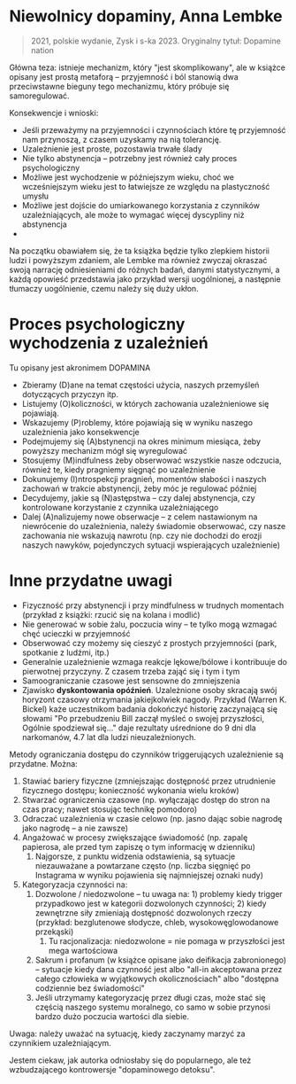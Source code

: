 # Niewolnicy dopaminy, Anna Lembke

> 2021, polskie wydanie, Zysk i s-ka 2023. Oryginalny tytuł: Dopamine nation

Główna teza: istnieje mechanizm, który "jest skomplikowany", ale w książce opisany jest prostą metaforą – przyjemność i ból stanowią dwa przeciwstawne bieguny tego mechanizmu, który próbuje się samoregulować.

Konsekwencje i wnioski:

- Jeśli przeważymy na przyjemności i czynnościach które tę przyjemność nam przynoszą, z czasem uzyskamy na nią tolerancję.
- Uzależnienie jest proste, pozostawia trwałe ślady
- Nie tylko abstynencja – potrzebny jest również cały proces psychologiczny
- Możliwe jest wychodzenie w późniejszym wieku, choć we wcześniejszym wieku jest to łatwiejsze ze względu na plastyczność umysłu
- Możliwe jest dojście do umiarkowanego korzystania z czynników uzależniających, ale może to wymagać więcej dyscypliny niż abstynencja
- 

Na początku obawiałem się, że ta książka będzie tylko zlepkiem historii ludzi i powyższym zdaniem, ale Lembke ma również zwyczaj okraszać swoją narrację odniesieniami do różnych badań, danymi statystycznymi, a każdą opowieść przedstawia jako przykład wersji uogólnionej, a następnie tłumaczy uogólnienie, czemu należy się duży ukłon.

# Proces psychologiczny wychodzenia z uzależnień

Tu opisany jest akronimem DOPAMINA

- Zbieramy (D)ane na temat częstości użycia, naszych przemyśleń dotyczących przyczyn itp.
- Listujemy (O)koliczności, w których zachowania uzależnieniowe się pojawiają.
- Wskazujemy (P)roblemy, które pojawiają się w wyniku naszego uzależnienia jako konsekwencje
- Podejmujemy się (A)bstynencji na okres minimum miesiąca, żeby powyższy mechanizm mógł się wyregulować
- Stosujemy (M)indfulness żeby obserwować wszystkie nasze odczucia, również te, kiedy pragniemy sięgnąć po uzależnienie
- Dokunujemy (I)ntrospekcji pragnień, momentów słabości i naszych zachowań w trakcie abstynencji, żeby móc je regulować później
- Decydujemy, jakie są (N)astępstwa – czy dalej abstynencja, czy kontrolowane korzystanie z czynnika uzależniającego
- Dalej (A)nalizujemy nowe obserwacje – z celem nastawionym na niewrócenie do uzależnienia, należy świadomie obserwować, czy nasze zachowania nie wskazują nawrotu (np. czy nie dochodzi do erozji naszych nawyków, pojedynczych sytuacji wspierających uzależnienie)

# Inne przydatne uwagi

- Fizyczność przy abstynencji i przy mindfulness w trudnych momentach (przykład z książki: rzucić się na kolana i modlić)
- Nie generować w sobie żalu, poczucia winy – te tylko mogą wzmagać chęć ucieczki w przyjemność
- Obserwować czy możemy się cieszyć z prostych przyjemności (park, spotkanie z ludźmi, itp.)
- Generalnie uzależnienie wzmaga reakcje lękowe/bólowe i kontribuuje do pierwotnej przyczyny. Z czasem trzeba zająć się i tym i tym
- Samoograniczanie czasowe jest sensowne do zmniejszenia 
- Zjawisko **dyskontowania opóźnień**. Uzależnione osoby skracają swój horyzont czasowy otrzymania jakiejkolwiek nagody. Przykład (Warren K. Bickel) każe uczestnikom badania dokończyć historię zaczynającą się słowami "Po przebudzeniu Bill zaczął myśleć o swojej przyszłości, Ogólnie spodziewał się..." daje rezultaty uśrednione do 9 dni dla narkomanów, 4.7 lat dla ludzi nieuzależnionych.

Metody ograniczania dostępu do czynników triggerujących uzależnienie są przydatne. Można:

1. Stawiać bariery fizyczne (zmniejszając dostępność przez utrudnienie fizycznego dostępu; konieczność wykonania wielu kroków)
2. Stwarzać ograniczenia czasowe (np. wyłączając dostęp do stron na czas pracy; nawet stosując technikę pomodoro)
3. Odraczać uzależnienia w czasie celowo (np. jasno dając sobie nagrodę jako nagrodę – a nie zawsze)
4. Angażować w procesy zwiększające świadomość (np. zapalę papierosa, ale przed tym zapiszę o tym informację w dzienniku)
   1. Najgorsze, z punktu widzenia odstawienia, są sytuacje niezauważane a powtarzane często (np. liczba sięgnięć po Instagrama w wyniku pojawienia się najmniejszej oznaki nudy)
5. Kategoryzacja czynności na: 
   1. Dozwolone / niedozwolone – tu uwaga na: 1) problemy kiedy trigger przypadkowo jest w kategorii dozwolonych czynności; 2) kiedy zewnętrzne siły zmieniają dostępność dozwolonych rzeczy (przykład: bezglutenowe słodycze, chleb, wysokowęglowodanowe przekąski)
      1. Tu racjonalizacja: niedozwolone = nie pomaga w przyszłości jest mega wartościowa
   2. Sakrum i profanum (w książce opisane jako deifikacja zabronionego) – sytuacje kiedy dana czynność jest albo "all-in akceptowana przez całego człowieka w wyjątkowych okolicznościach" albo "dostępna codziennie bez świadomości"
   3. Jeśli utrzymamy kategoryzację przez długi czas, może stać się częścią naszego systemu moralnego, co samo w sobie przynosi bardzo dużo poczucia wartości dla siebie.

Uwaga: należy uważać na sytuację, kiedy zaczynamy marzyć za czynnikiem uzależniającym.

Jestem ciekaw, jak autorka odniosłaby się do popularnego, ale też wzbudzającego kontrowersje "dopaminowego detoksu".